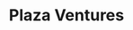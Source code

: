 ---
tags: project
title: Plaza Ventures
client: Studio Function
services: Development
cta: Visit Website
project_url: https://plaza.ventures/
background_color: '#29C526'
description: We don’t stick with the old. We try new things, set our own limits, have honest conversations, and create things that matter. We craft simple sites for complex problems and put a strong emphasis on quality and efficiency in every detail from design to development.
---